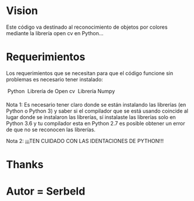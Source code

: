 # Vision
Este código va destinado al reconocimiento de objetos por colores mediante la librería open cv en Python...

# Requerimientos
Los requerimientos que se necesitan para que el código funcione sin problemas es necesario tener instalado:

 Python 
 Librería de Open cv
 Librería Numpy

Nota 1: Es necesario tener claro donde se están instalando las librerías (en Python o Python 3) y saber si el compilador que se está usando coincide al lugar donde se instalaron las librerías, sí instalaste las librerías solo en Python 3.6  y tu compilador esta en Python 2.7 es posible obtener un error de que no se reconocen las librerías.

Nota 2: ¡¡¡TEN CUIDADO CON LAS IDENTACIONES DE PYTHON!!!

# Thanks
# Autor = Serbeld
